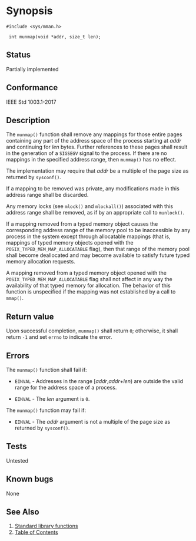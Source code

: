 # Synopsis 
`#include <sys/mman.h>`</br>

` int munmap(void *addr, size_t len);`</br>

## Status
Partially implemented
## Conformance
IEEE Std 1003.1-2017
## Description


The `munmap()` function shall remove any mappings for those entire pages containing any part of the address space of the
process starting at _addr_ and continuing for _len_ bytes. Further references to these pages shall result in the
generation of a `SIGSEGV` signal to the process. If there are no mappings in the specified address range, then `munmap()` has no
effect.

The implementation may require that _addr_ be a multiple of the page size as returned by `sysconf()`.

If a mapping to be removed was private, any modifications made in this address range shall be discarded.

Any memory locks (see `mlock()` and `mlockall()`) associated with this address range shall be removed, as if by an appropriate
call to `munlock()`. 

If a mapping removed from a typed memory object causes the corresponding address range of the memory pool to be inaccessible by any
process in the system except through allocatable mappings (that is, mappings of typed memory objects opened with the
`POSIX_TYPED_MEM_MAP_ALLOCATABLE` flag), then that range of the memory pool shall become deallocated and may become available to
satisfy future typed memory allocation requests.

A mapping removed from a typed memory object opened with the `POSIX_TYPED_MEM_MAP_ALLOCATABLE` flag shall not affect in any way
the availability of that typed memory for allocation. 
The behavior of this function is unspecified if the mapping was not established by a call to `mmap()`.


## Return value


Upon successful completion, `munmap()` shall return `0`; otherwise, it shall return `-1` and set `errno` to indicate the
error.


## Errors


The `munmap()` function shall fail if:


 * `EINVAL` - Addresses in the range [_addr_,_addr_+_len_) are outside the valid range for the address space of a
process.

 * `EINVAL` - The _len_ argument is `0`.

The `munmap()` function may fail if:


 * `EINVAL` - The _addr_ argument is not a multiple of the page size as returned by `sysconf()`.





## Tests

Untested

## Known bugs

None

## See Also 
1. [Standard library functions](../README.md)
2. [Table of Contents](../../../README.md)
